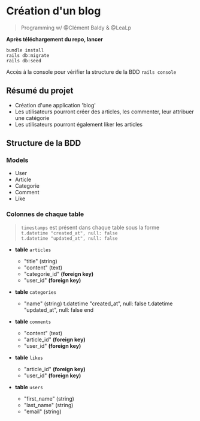 # Création d'un blog 

> Programming w/ @Clément Baldy & @LeaLp

**Après téléchargement du repo, lancer** 

```bundle install```  
```rails db:migrate```  
```rails db:seed```  

Accès à la console pour vérifier la structure de la BDD
```rails console```


## Résumé du projet
- Création d'une application 'blog'
- Les utilisateurs pourront créer des articles, les commenter, leur attribuer une catégorie
- Les utilisateurs pourront également liker les articles

## Structure de la BDD

### Models 
- User
- Article
- Categorie
- Comment
- Like

### Colonnes de chaque table
> ```timestamps``` est présent dans chaque table sous la forme  
> ```t.datetime "created_at", null: false```  
> ```t.datetime "updated_at", null: false```   

* **table** ```articles```
    * "title" (string)
    * "content" (text)
    * "categorie_id" **(foreign key)**
    * "user_id" **(foreign key)**

* **table** ```categories```
    * "name" (string)
    t.datetime "created_at", null: false
    t.datetime "updated_at", null: false
  end

* **table** ```comments```
    * "content" (text) 
    * "article_id" **(foreign key)**
    * "user_id" **(foreign key)**

* **table** ```likes```
    * "article_id" **(foreign key)**
    * "user_id" **(foreign key)**

* **table** ```users```
    * "first_name" (string)
    * "last_name" (string)
    * "email" (string)
